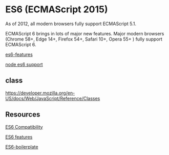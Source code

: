 # ES6 (ECMAScript 2015)

As of 2012, all modern browsers fully support ECMAScript 5.1.

ECMAScript 6 brings in lots of major new features. Major modern browsers (Chrome 58+, Edge 14+, Firefox 54+, Safari 10+, Opera 55+ ) fully support ECMAScript 6.

[es6-features](http://es6-features.org)

[node es6 support](https://nodejs.org/en/docs/es6/)

## class

<https://developer.mozilla.org/en-US/docs/Web/JavaScript/Reference/Classes>

## Resources

[ES6 Compatibility](http://kangax.github.io/compat-table/es6/)

[ES6 features](https://www.w3schools.com/js/js_es6.asp)

[ES6-boilerplate](https://github.com/metagrover/ES6-boilerplate)
